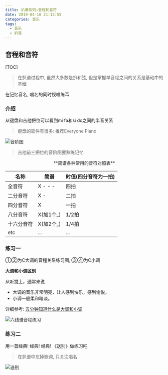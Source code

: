 ```yaml
---
title: 扒谱系列—音程和音符
date: 2019-04-10 21:12:55
categories: 音乐
tags:
  - 音乐
  - 扒谱
---
```


## 音程和音符

[TOC]

> 在扒谱过程中, 虽然大多数是扒和弦, 但是掌握单音程之间的关系是基础中的基础

<!-- more -->

在记忆音名, 唱名的同时视唱练耳

### 介绍

从键盘和吉他把位可以看到mi fa和si do之间的半音关系

> 键盘的软件有很多: 推荐Everyone Piano

![音阶图](https://ww1.sinaimg.cn/large/007rAy9hly1g1xwygfxazj30ke0dan05.jpg)

> 吉他前三把位的音阶图要熟练记忆



<center>**简谱各种常用的音符对照表**</center>

| 名称       | 简谱      | 时值(四分音符为一拍) |
| ---------- | --------- | -------------------- |
| 全音符     | X - - -   | 四拍                 |
| 二分音符   | X -       | 二拍                 |
| 四分音符   | X         | 一拍                 |
| 八分音符   | X(加1个_) | 1/2拍                |
| 十六分音符 | X(加2个_) | 1/4拍                |
| etc        | ...       | ...                  |



### 练习一

①②为C大调的音程关系练习图, ③④为C小调

**大调和小调区别**

从听觉上，通常来说

- 大调的音乐非常明亮，让人感到快乐，感到愉悦。 
- 小调一般柔和暗淡。 

详细参考: [五分钟知道什么是大调和小调](http://www.360doc.com/content/17/0524/22/7108612_656889175.shtml )

![六线谱音程练习](https://ww1.sinaimg.cn/large/007rAy9hly1g1xy16y18jj30u0140gxi.jpg)



### 练习二

用一首经典! 经典! 经典! 《送别》做练习吧 

> 在扒谱中忘掉歌词, 只关注唱名

![送别](http://www.ktvc8.com/uploadfiles/20181117QP/132018503.png)
